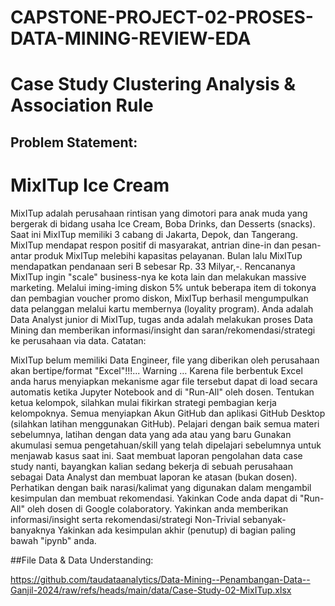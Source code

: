 # CAPSTONE-PROJECT-02-PROSES-DATA-MINING-REVIEW-EDA

# Case Study Clustering Analysis & Association Rule

## Problem Statement:

# MixITup Ice Cream

MixITup adalah perusahaan rintisan yang dimotori para anak muda yang bergerak di bidang usaha Ice Cream, Boba Drinks, dan Desserts (snacks).
Saat ini MixITup memiliki 3 cabang di Jakarta, Depok, dan Tangerang. MixITup mendapat respon positif di masyarakat, antrian dine-in dan pesan-antar produk MixITup melebihi kapasitas pelayanan.
Bulan lalu MixITup mendapatkan pendanaan seri B sebesar Rp. 33 Milyar,-. Rencananya MixITup ingin "scale" business-nya ke kota lain dan melakukan massive marketing.
Melalui iming-iming diskon 5% untuk beberapa item di tokonya dan pembagian voucher promo diskon, MixITup berhasil mengumpulkan data pelanggan melalui kartu membernya (loyality program).
Anda adalah Data Analyst junior di MixITup, tugas anda adalah melakukan proses Data Mining dan memberikan informasi/insight dan saran/rekomendasi/strategi ke perusahaan via data.
Catatan:

MixITup belum memiliki Data Engineer, file yang diberikan oleh perusahaan akan bertipe/format "Excel"!!!... Warning … Karena file berbentuk Excel anda harus menyiapkan mekanisme agar file tersebut dapat di load secara automatis ketika Jupyter Notebook and di "Run-All" oleh dosen.
Tentukan ketua kelompok, silahkan mulai fikirkan strategi pembagian kerja kelompoknya.
Semua menyiapkan Akun GitHub dan aplikasi GitHub Desktop (silahkan latihan menggunakan GitHub).
Pelajari dengan baik semua materi sebelumnya, latihan dengan data yang ada atau yang baru
Gunakan akumulasi semua pengetahuan/skill yang telah dipelajari sebelumnya untuk menjawab kasus saat ini.
Saat membuat laporan pengolahan data case study nanti, bayangkan kalian sedang bekerja di sebuah perusahaan sebagai Data Analyst dan membuat laporan ke atasan (bukan dosen). Perhatikan dengan baik narasi/kalimat yang digunakan dalam mengambil kesimpulan dan membuat rekomendasi.
Yakinkan Code anda dapat di "Run-All" oleh dosen di Google colaboratory.
Yakinkan anda memberikan informasi/insight serta rekomendasi/strategi Non-Trivial sebanyak-banyaknya
Yakinkan ada kesimpulan akhir (penutup) di bagian paling bawah "ipynb" anda.
 

##File Data & Data Understanding:

https://github.com/taudataanalytics/Data-Mining--Penambangan-Data--Ganjil-2024/raw/refs/heads/main/data/Case-Study-02-MixITup.xlsx  
